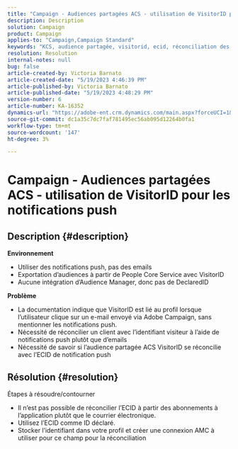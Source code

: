 ```yaml
---
title: "Campaign - Audiences partagées ACS - utilisation de VisitorID pour les notifications push"
description: Description
solution: Campaign
product: Campaign
applies-to: "Campaign,Campaign Standard"
keywords: "KCS, audience partagée, visitorid, ecid, réconciliation des profils, notifications push"
resolution: Resolution
internal-notes: null
bug: false
article-created-by: Victoria Barnato
article-created-date: "5/19/2023 4:46:39 PM"
article-published-by: Victoria Barnato
article-published-date: "5/19/2023 4:48:29 PM"
version-number: 6
article-number: KA-16352
dynamics-url: "https://adobe-ent.crm.dynamics.com/main.aspx?forceUCI=1&pagetype=entityrecord&etn=knowledgearticle&id=1cdaedb3-64f6-ed11-8848-6045bd0065b6"
source-git-commit: dc1a35c7dc7faf781495ec56ab095d12264b0fa1
workflow-type: tm+mt
source-wordcount: '147'
ht-degree: 3%

---
```


# Campaign - Audiences partagées ACS - utilisation de VisitorID pour les notifications push

## Description {#description}

<b>Environnement</b>
- Utiliser des notifications push, pas des emails
- Exportation d’audiences à partir de People Core Service avec VisitorID
- Aucune intégration d’Audience Manager, donc pas de DeclaredID

<b>Problème</b>
- La documentation indique que VisitorID est lié au profil lorsque l’utilisateur clique sur un e-mail envoyé via Adobe Campaign, sans mentionner les notifications push.
- Nécessité de réconcilier un client avec l’identifiant visiteur à l’aide de notifications push plutôt que d’emails
- Nécessité de savoir si l’audience partagée ACS VisitorID se réconcilie avec l’ECID de notification push







## Résolution {#resolution}


Étapes à résoudre/contourner

- Il n’est pas possible de réconcilier l’ECID à partir des abonnements à l’application plutôt que le courrier électronique.
- Utilisez l’ECID comme ID déclaré.
- Stocker l’identifiant dans votre profil et créer une connexion AMC à utiliser pour ce champ pour la réconciliation




